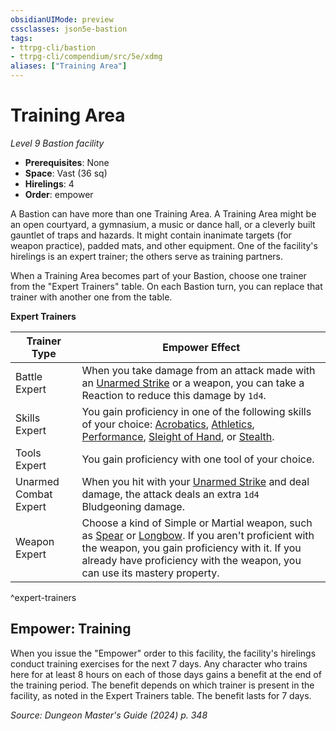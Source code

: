 ```yaml
---
obsidianUIMode: preview
cssclasses: json5e-bastion
tags:
- ttrpg-cli/bastion
- ttrpg-cli/compendium/src/5e/xdmg
aliases: ["Training Area"]
---
```

# Training Area
*Level 9 Bastion facility*  

- **Prerequisites**: None
- **Space**: Vast (36 sq)
- **Hirelings**: 4
- **Order**: empower

A Bastion can have more than one Training Area. A Training Area might be an open courtyard, a gymnasium, a music or dance hall, or a cleverly built gauntlet of traps and hazards. It might contain inanimate targets (for weapon practice), padded mats, and other equipment. One of the facility's hirelings is an expert trainer; the others serve as training partners.

When a Training Area becomes part of your Bastion, choose one trainer from the "Expert Trainers" table. On each Bastion turn, you can replace that trainer with another one from the table.

**Expert Trainers**

| Trainer Type | Empower Effect |
|--------------|----------------|
| Battle Expert | When you take damage from an attack made with an [Unarmed Strike](unarmed-strike-xphb.md) or a weapon, you can take a Reaction to reduce this damage by `1d4`. |
| Skills Expert | You gain proficiency in one of the following skills of your choice: [Acrobatics](skills.md#Acrobatics), [Athletics](skills.md#Athletics), [Performance](skills.md#Performance), [Sleight of Hand](skills.md#Sleight%20of%20Hand), or [Stealth](skills.md#Stealth). |
| Tools Expert | You gain proficiency with one tool of your choice. |
| Unarmed Combat Expert | When you hit with your [Unarmed Strike](unarmed-strike-xphb.md) and deal damage, the attack deals an extra `1d4` Bludgeoning damage. |
| Weapon Expert | Choose a kind of Simple or Martial weapon, such as [Spear](spear-xphb.md) or [Longbow](longbow-xphb.md). If you aren't proficient with the weapon, you gain proficiency with it. If you already have proficiency with the weapon, you can use its mastery property. |
^expert-trainers

## Empower: Training

When you issue the "Empower" order to this facility, the facility's hirelings conduct training exercises for the next 7 days. Any character who trains here for at least 8 hours on each of those days gains a benefit at the end of the training period. The benefit depends on which trainer is present in the facility, as noted in the Expert Trainers table. The benefit lasts for 7 days.

*Source: Dungeon Master's Guide (2024) p. 348*